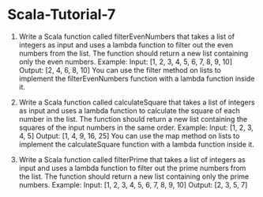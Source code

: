 # Scala-Tutorial-7

1. Write a Scala function called filterEvenNumbers that takes a list of integers as input and uses a 
lambda function to filter out the even numbers from the list. The function should return a new 
list containing only the even numbers.
Example:
Input: [1, 2, 3, 4, 5, 6, 7, 8, 9, 10]
Output: [2, 4, 6, 8, 10]
You can use the filter method on lists to implement the filterEvenNumbers function with a 
lambda function inside it.

2. Write a Scala function called calculateSquare that takes a list of integers as input and uses a 
lambda function to calculate the square of each number in the list. The function should return a 
new list containing the squares of the input numbers in the same order.
Example:
Input: [1, 2, 3, 4, 5]
Output: [1, 4, 9, 16, 25]
You can use the map method on lists to implement the calculateSquare function with a lambda 
function inside it.

3. Write a Scala function called filterPrime that takes a list of integers as input and uses a lambda 
function to filter out the prime numbers from the list. The function should return a new list 
containing only the prime numbers.
Example:
Input: [1, 2, 3, 4, 5, 6, 7, 8, 9, 10]
Output: [2, 3, 5, 7]
